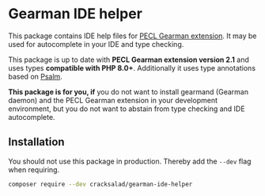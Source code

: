 # Gearman IDE helper

This package contains IDE help files for [PECL Gearman extension](https://github.com/php/pecl-networking-gearman). It may be used for autocomplete in your IDE and type checking. 

This package is up to date with **PECL Gearman extension version 2.1** and uses types **compatible with PHP 8.0+**. Additionally it uses type annotations based on [Psalm](https://psalm.dev/).

**This package is for you, if** you do not want to install gearmand (Gearman daemon) and the PECL Gearman extension in your development environment, but you do not want to abstain from type checking and IDE autocomplete.

## Installation

You should not use this package in production. Thereby add the `--dev` flag when requiring.

```bash
composer require --dev cracksalad/gearman-ide-helper
```